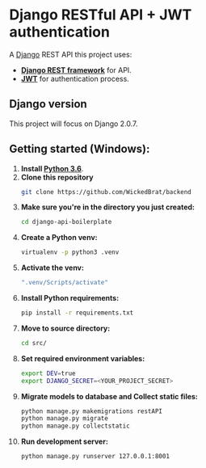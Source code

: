 # Django RESTful API + JWT authentication 

A [Django](https://www.djangoproject.com/) REST API
this project uses: 
 - **[Django REST framework](http://www.django-rest-framework.org/)** for API.
 - **[JWT](https://jwt.io/)** for authentication process.


## Django version

This project will focus on Django 2.0.7.

## Getting started (Windows):

1. **Install [Python 3.6](https://www.python.org/)**.
2. **Clone this repository**
    ```bash
    git clone https://github.com/WickedBrat/backend
    ```
3. **Make sure you're in the directory you just created:**
    ```bash
    cd django-api-boilerplate
    ```
4. **Create a Python venv:**
    ```bash
    virtualenv -p python3 .venv
    ```
5. **Activate the venv:**
    ```bash
    ".venv/Scripts/activate"
    ```
6. **Install Python requirements:**
    ```bash
    pip install -r requirements.txt
    ```
7. **Move to source directory:**
    ```bash
    cd src/
    ```
8. **Set required environment variables:**
    ```bash
    export DEV=true
    export DJANGO_SECRET=<YOUR_PROJECT_SECRET>
    ```
9. **Migrate models to database and Collect static files:**
    ```bash
    python manage.py makemigrations restAPI
    python manage.py migrate
    python manage.py collectstatic
    ```
10. **Run development server:**
    ```bash
    python manage.py runserver 127.0.0.1:8001
    ```
